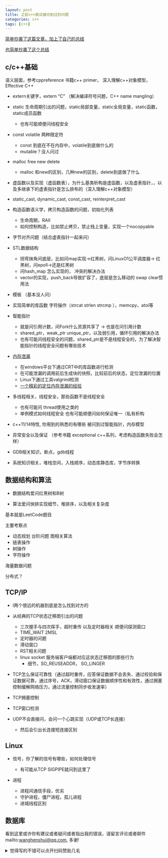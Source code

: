 ```yaml
---
layout: post
title: 之前c++面试被问到过的问题
categories: c++
tags: [c++]
---
```

  



[简单抄袭了这篇文章，加上了自己的总结](https://blog.csdn.net/shanghairuoxiao/article/details/72876248)

[也简单抄袭了这个总结](https://github.com/arkingc/note/blob/master/interview/C%2B%2B.md)

## c/c++基础 

语义层面，参考cppreference 书籍c++ primer， 深入理解c++对象模型，Effective C++

- extern关键字，extern “C” （解决编译符号问题，C++ name mangling）

- static 生命周期引出的问题，static局部变量，static全局变量，static函数，static成员函数
  - 也有可能顺便问线程安全

- const volatile 两种限定符 
  - const 到底在不在内存中，volatile到底做什么的
  - mutable？没人问过
- malloc free new delete 
  - malloc 和new的区别，几种new的区别，delete到底做了什么
- 虚函数以及实现（虚函数表），为什么基类析构是虚函数，以及虚表指针，，以及多继承下的虚表指针是怎么排布的（深入理解c++对象模型）
- static_cast, dynamic_cast, const_cast, reinterpret_cast
- 构造函数语义学，拷贝构造函数的问题，初始化列表
  - 生命周期，RAII
  - 如何控制构造，比如禁止拷贝，禁止栈上变量，实现一个nocopyable
- 字节对齐问题（结合虚表指针一起来问）
- STL数据结构 
  - 拐弯抹角问底层，比如问map实现->红黑树，问LinuxO1公平调度器->  红黑树，问epoll->还是红黑树
  - 问hash_map  怎么实现的， 冲突的解决办法
  - vector的实现，push_back导致扩容了，底层是怎么移动的  swap clear惯用法
- 模板 （基本没人问）
- 实现简单的库函数 字符操作（strcat strlen strcmp ），memcpy，atoi等
- 智能指针 
  - 就是问引用计数，问Fork什么资源共享了 -> 也是在问引用计数
  - shared_ptr，weak_ptr unique_ptr，以及弱引用，循环引用的解决办法
  - 也有可能问线程安全的问题，shared_ptr是不是线程安全的，为了解决智能指针的线程安全问题有哪些技术

- [内存泄漏](http://www.cnblogs.com/skynet/archive/2011/02/20/1959162.html) 
  - 在windows平台下通过CRT中的库函数进行检测
  - 在可能泄漏的调用前后生成块的快照，比较前后的状态，定位泄漏的位置
  - Linux下通过工具valgrind检测
  - [一个精彩的定位内存泄漏的经验](https://zhuanlan.zhihu.com/p/40912446)

- 多线程相关，线程安全，那些函数不是线程安全
  - 也有可能问 thread使用之类的
  - 单例模式如何线程安全 也有可能顺便问如何保证唯一（私有析构

- c++11/14特性, 你用到的熟悉的有哪些 被问到过智能指针，内存模型
- 异常安全以及保证 （参考书籍 exceptional c++系列，考虑构造函数失败会怎样）
- GDB相关知识，断点，gdb线程
- 系统知识相关，堆栈空间，入栈顺序，动态库静态库，字节序转换

## 数据结构和算法

- 数据结构爱问红黑树和B树

- 算法爱问快排实现细节，堆排序，以及相关复杂度

基本就是LeetCode题目

主要考察点

- 动态规划 台阶问题 图相关算法
- 链表操作
- 树操作
- 字符操作

海量数据问题

分布式？



## TCP/IP

- l两个很远的机器到底是怎么找到对方的
- 从经典的TCP状态迁移图引出的问题
  - 三次握手与四次挥手，超时重传 以及定时器相关 顺便问探测窗口
  - TIME_WAIT 2MSL
  - 定时器的问题
  - 滑动窗口
  - RST相关问题
  - linux socket 服务端客户端都对应这状态迁移图的那些行为
    - 细节，SO_REUSEADDR， SO_LINGER
- TCP怎么保证可靠性（通过超时重传，应答保证数据不会丢失、通过校验和保证数据可靠，通过序号，ACK，滑动窗口保证数据顺序性和有效性，通过拥塞控制缓解网络压力，通过流量控制同步收发速率）
- TCP拥塞控制
- TCP窗口检测
- UDP不会直接问，会问一个心跳实现（UDP或TCP长连接）

  - 然后会引出长连接短连接区别


## Linux

- 信号，你了解的信号有哪些，如何处理信号
  - 有可能从TCP SIGPIPE就问到这里了

- 进程
  - 进程间通信手段，优劣
  - 守护进程，僵尸进程，孤儿进程
  - 进城线程区别



## 数据库


看到这里或许你有建议或者疑问或者指出我的错误，请留言评论或者邮件mailto:wanghenshui@qq.com, 多谢! 
<details>
<summary>觉得写的不错可以点开扫码赞助几毛</summary>
![微信转账](https://wanghenshui.github.io/assets/wepay.png)
</details>


